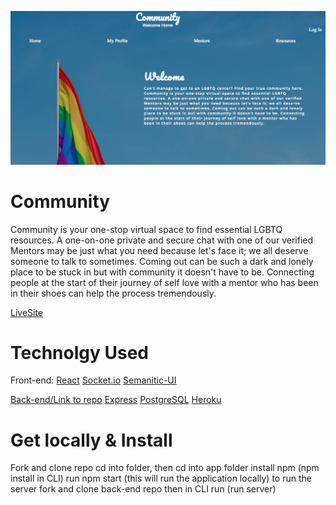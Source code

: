 
![screenshot](screenshot.png)

# Community

Community is your one-stop virtual space to find essential LGBTQ resources. A one-on-one private and secure chat with one of our verified Mentors may be just what you need because let's face it; we all deserve someone to talk to sometimes. Coming out can be such a dark and lonely place to be stuck in but with community it doesn't have to be. Connecting people at the start of their journey of self love with a mentor who has been in their shoes can help the process tremendously.

[LiveSite](https://community-home.herokuapp.com/)



# Technolgy Used
Front-end:
[React](https://reactjs.org/docs/getting-started.html)
[Socket.io](https://socket.io/)
[Semanitic-UI](https://react.semantic-ui.com/)

[Back-end/Link to repo](https://github.com/Taylor4980/community-back-end)
[Express](http://expressjs.com/en/starter/hello-world.html)
[PostgreSQL](https://www.postgresql.org/)
[Heroku](https://signup.heroku.com/?c=70130000001xDpdAAE&gclid=CjwKCAjwtIXbBRBhEiwAWV-5nn5W5bscq0tG8A58Z3YROJgx5UnXvi5gr2d4lzioxUsLLKR40U4HLRoC5n8QAvD_BwE)


# Get locally & Install 

Fork and clone repo
cd into folder, then cd into app folder
install npm (npm install in CLI)
run npm start (this will run the application locally)
to run the server fork and clone back-end repo then in CLI run (run server)
